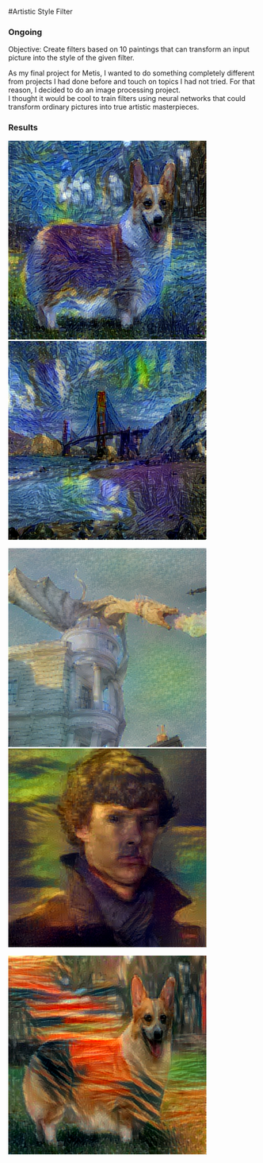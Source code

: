 #Artistic Style Filter
### Ongoing

Objective: Create filters based on 10 paintings that can transform an input picture into the style of the given filter.
  
As my final project for Metis, I wanted to do something completely different from projects I had done before and touch on topics I had not tried. For that reason, I decided to do an image processing project.   
I thought it would be cool to train filters using neural networks that could transform ordinary pictures into true artistic masterpieces.

### Results

![](./demo_images/dog+starry.png) ![](./demo_images/bridge+starry.png)

![](./demo_images/dragon+sunrise.png) ![](./demo_images/benedict+monalisa.png) 

![](./demo_images/dog+scream.png)

